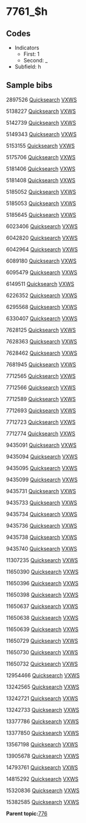 # 7761\_$h

## Codes

-   Indicators
    -   First: 1
    -   Second: \_
-   Subfield: h

## Sample bibs

2897526 [Quicksearch](https://search.library.yale.edu/catalog/2897526) [VXWS](http://prodorbis.library.yale.edu:7014/vxws/GetHoldingsService?bibId=2897526)

5138227 [Quicksearch](https://search.library.yale.edu/catalog/5138227) [VXWS](http://prodorbis.library.yale.edu:7014/vxws/GetHoldingsService?bibId=5138227)

5142739 [Quicksearch](https://search.library.yale.edu/catalog/5142739) [VXWS](http://prodorbis.library.yale.edu:7014/vxws/GetHoldingsService?bibId=5142739)

5149343 [Quicksearch](https://search.library.yale.edu/catalog/5149343) [VXWS](http://prodorbis.library.yale.edu:7014/vxws/GetHoldingsService?bibId=5149343)

5153155 [Quicksearch](https://search.library.yale.edu/catalog/5153155) [VXWS](http://prodorbis.library.yale.edu:7014/vxws/GetHoldingsService?bibId=5153155)

5175706 [Quicksearch](https://search.library.yale.edu/catalog/5175706) [VXWS](http://prodorbis.library.yale.edu:7014/vxws/GetHoldingsService?bibId=5175706)

5181406 [Quicksearch](https://search.library.yale.edu/catalog/5181406) [VXWS](http://prodorbis.library.yale.edu:7014/vxws/GetHoldingsService?bibId=5181406)

5181408 [Quicksearch](https://search.library.yale.edu/catalog/5181408) [VXWS](http://prodorbis.library.yale.edu:7014/vxws/GetHoldingsService?bibId=5181408)

5185052 [Quicksearch](https://search.library.yale.edu/catalog/5185052) [VXWS](http://prodorbis.library.yale.edu:7014/vxws/GetHoldingsService?bibId=5185052)

5185053 [Quicksearch](https://search.library.yale.edu/catalog/5185053) [VXWS](http://prodorbis.library.yale.edu:7014/vxws/GetHoldingsService?bibId=5185053)

5185645 [Quicksearch](https://search.library.yale.edu/catalog/5185645) [VXWS](http://prodorbis.library.yale.edu:7014/vxws/GetHoldingsService?bibId=5185645)

6023406 [Quicksearch](https://search.library.yale.edu/catalog/6023406) [VXWS](http://prodorbis.library.yale.edu:7014/vxws/GetHoldingsService?bibId=6023406)

6042820 [Quicksearch](https://search.library.yale.edu/catalog/6042820) [VXWS](http://prodorbis.library.yale.edu:7014/vxws/GetHoldingsService?bibId=6042820)

6042964 [Quicksearch](https://search.library.yale.edu/catalog/6042964) [VXWS](http://prodorbis.library.yale.edu:7014/vxws/GetHoldingsService?bibId=6042964)

6089180 [Quicksearch](https://search.library.yale.edu/catalog/6089180) [VXWS](http://prodorbis.library.yale.edu:7014/vxws/GetHoldingsService?bibId=6089180)

6095479 [Quicksearch](https://search.library.yale.edu/catalog/6095479) [VXWS](http://prodorbis.library.yale.edu:7014/vxws/GetHoldingsService?bibId=6095479)

6149511 [Quicksearch](https://search.library.yale.edu/catalog/6149511) [VXWS](http://prodorbis.library.yale.edu:7014/vxws/GetHoldingsService?bibId=6149511)

6226352 [Quicksearch](https://search.library.yale.edu/catalog/6226352) [VXWS](http://prodorbis.library.yale.edu:7014/vxws/GetHoldingsService?bibId=6226352)

6295568 [Quicksearch](https://search.library.yale.edu/catalog/6295568) [VXWS](http://prodorbis.library.yale.edu:7014/vxws/GetHoldingsService?bibId=6295568)

6330407 [Quicksearch](https://search.library.yale.edu/catalog/6330407) [VXWS](http://prodorbis.library.yale.edu:7014/vxws/GetHoldingsService?bibId=6330407)

7628125 [Quicksearch](https://search.library.yale.edu/catalog/7628125) [VXWS](http://prodorbis.library.yale.edu:7014/vxws/GetHoldingsService?bibId=7628125)

7628363 [Quicksearch](https://search.library.yale.edu/catalog/7628363) [VXWS](http://prodorbis.library.yale.edu:7014/vxws/GetHoldingsService?bibId=7628363)

7628462 [Quicksearch](https://search.library.yale.edu/catalog/7628462) [VXWS](http://prodorbis.library.yale.edu:7014/vxws/GetHoldingsService?bibId=7628462)

7681945 [Quicksearch](https://search.library.yale.edu/catalog/7681945) [VXWS](http://prodorbis.library.yale.edu:7014/vxws/GetHoldingsService?bibId=7681945)

7712565 [Quicksearch](https://search.library.yale.edu/catalog/7712565) [VXWS](http://prodorbis.library.yale.edu:7014/vxws/GetHoldingsService?bibId=7712565)

7712566 [Quicksearch](https://search.library.yale.edu/catalog/7712566) [VXWS](http://prodorbis.library.yale.edu:7014/vxws/GetHoldingsService?bibId=7712566)

7712589 [Quicksearch](https://search.library.yale.edu/catalog/7712589) [VXWS](http://prodorbis.library.yale.edu:7014/vxws/GetHoldingsService?bibId=7712589)

7712693 [Quicksearch](https://search.library.yale.edu/catalog/7712693) [VXWS](http://prodorbis.library.yale.edu:7014/vxws/GetHoldingsService?bibId=7712693)

7712723 [Quicksearch](https://search.library.yale.edu/catalog/7712723) [VXWS](http://prodorbis.library.yale.edu:7014/vxws/GetHoldingsService?bibId=7712723)

7712774 [Quicksearch](https://search.library.yale.edu/catalog/7712774) [VXWS](http://prodorbis.library.yale.edu:7014/vxws/GetHoldingsService?bibId=7712774)

9435091 [Quicksearch](https://search.library.yale.edu/catalog/9435091) [VXWS](http://prodorbis.library.yale.edu:7014/vxws/GetHoldingsService?bibId=9435091)

9435094 [Quicksearch](https://search.library.yale.edu/catalog/9435094) [VXWS](http://prodorbis.library.yale.edu:7014/vxws/GetHoldingsService?bibId=9435094)

9435095 [Quicksearch](https://search.library.yale.edu/catalog/9435095) [VXWS](http://prodorbis.library.yale.edu:7014/vxws/GetHoldingsService?bibId=9435095)

9435099 [Quicksearch](https://search.library.yale.edu/catalog/9435099) [VXWS](http://prodorbis.library.yale.edu:7014/vxws/GetHoldingsService?bibId=9435099)

9435731 [Quicksearch](https://search.library.yale.edu/catalog/9435731) [VXWS](http://prodorbis.library.yale.edu:7014/vxws/GetHoldingsService?bibId=9435731)

9435733 [Quicksearch](https://search.library.yale.edu/catalog/9435733) [VXWS](http://prodorbis.library.yale.edu:7014/vxws/GetHoldingsService?bibId=9435733)

9435734 [Quicksearch](https://search.library.yale.edu/catalog/9435734) [VXWS](http://prodorbis.library.yale.edu:7014/vxws/GetHoldingsService?bibId=9435734)

9435736 [Quicksearch](https://search.library.yale.edu/catalog/9435736) [VXWS](http://prodorbis.library.yale.edu:7014/vxws/GetHoldingsService?bibId=9435736)

9435738 [Quicksearch](https://search.library.yale.edu/catalog/9435738) [VXWS](http://prodorbis.library.yale.edu:7014/vxws/GetHoldingsService?bibId=9435738)

9435740 [Quicksearch](https://search.library.yale.edu/catalog/9435740) [VXWS](http://prodorbis.library.yale.edu:7014/vxws/GetHoldingsService?bibId=9435740)

11307235 [Quicksearch](https://search.library.yale.edu/catalog/11307235) [VXWS](http://prodorbis.library.yale.edu:7014/vxws/GetHoldingsService?bibId=11307235)

11650390 [Quicksearch](https://search.library.yale.edu/catalog/11650390) [VXWS](http://prodorbis.library.yale.edu:7014/vxws/GetHoldingsService?bibId=11650390)

11650396 [Quicksearch](https://search.library.yale.edu/catalog/11650396) [VXWS](http://prodorbis.library.yale.edu:7014/vxws/GetHoldingsService?bibId=11650396)

11650398 [Quicksearch](https://search.library.yale.edu/catalog/11650398) [VXWS](http://prodorbis.library.yale.edu:7014/vxws/GetHoldingsService?bibId=11650398)

11650637 [Quicksearch](https://search.library.yale.edu/catalog/11650637) [VXWS](http://prodorbis.library.yale.edu:7014/vxws/GetHoldingsService?bibId=11650637)

11650638 [Quicksearch](https://search.library.yale.edu/catalog/11650638) [VXWS](http://prodorbis.library.yale.edu:7014/vxws/GetHoldingsService?bibId=11650638)

11650639 [Quicksearch](https://search.library.yale.edu/catalog/11650639) [VXWS](http://prodorbis.library.yale.edu:7014/vxws/GetHoldingsService?bibId=11650639)

11650729 [Quicksearch](https://search.library.yale.edu/catalog/11650729) [VXWS](http://prodorbis.library.yale.edu:7014/vxws/GetHoldingsService?bibId=11650729)

11650730 [Quicksearch](https://search.library.yale.edu/catalog/11650730) [VXWS](http://prodorbis.library.yale.edu:7014/vxws/GetHoldingsService?bibId=11650730)

11650732 [Quicksearch](https://search.library.yale.edu/catalog/11650732) [VXWS](http://prodorbis.library.yale.edu:7014/vxws/GetHoldingsService?bibId=11650732)

12954466 [Quicksearch](https://search.library.yale.edu/catalog/12954466) [VXWS](http://prodorbis.library.yale.edu:7014/vxws/GetHoldingsService?bibId=12954466)

13242565 [Quicksearch](https://search.library.yale.edu/catalog/13242565) [VXWS](http://prodorbis.library.yale.edu:7014/vxws/GetHoldingsService?bibId=13242565)

13242721 [Quicksearch](https://search.library.yale.edu/catalog/13242721) [VXWS](http://prodorbis.library.yale.edu:7014/vxws/GetHoldingsService?bibId=13242721)

13242733 [Quicksearch](https://search.library.yale.edu/catalog/13242733) [VXWS](http://prodorbis.library.yale.edu:7014/vxws/GetHoldingsService?bibId=13242733)

13377786 [Quicksearch](https://search.library.yale.edu/catalog/13377786) [VXWS](http://prodorbis.library.yale.edu:7014/vxws/GetHoldingsService?bibId=13377786)

13377850 [Quicksearch](https://search.library.yale.edu/catalog/13377850) [VXWS](http://prodorbis.library.yale.edu:7014/vxws/GetHoldingsService?bibId=13377850)

13567198 [Quicksearch](https://search.library.yale.edu/catalog/13567198) [VXWS](http://prodorbis.library.yale.edu:7014/vxws/GetHoldingsService?bibId=13567198)

13905678 [Quicksearch](https://search.library.yale.edu/catalog/13905678) [VXWS](http://prodorbis.library.yale.edu:7014/vxws/GetHoldingsService?bibId=13905678)

14793761 [Quicksearch](https://search.library.yale.edu/catalog/14793761) [VXWS](http://prodorbis.library.yale.edu:7014/vxws/GetHoldingsService?bibId=14793761)

14815292 [Quicksearch](https://search.library.yale.edu/catalog/14815292) [VXWS](http://prodorbis.library.yale.edu:7014/vxws/GetHoldingsService?bibId=14815292)

15320836 [Quicksearch](https://search.library.yale.edu/catalog/15320836) [VXWS](http://prodorbis.library.yale.edu:7014/vxws/GetHoldingsService?bibId=15320836)

15382585 [Quicksearch](https://search.library.yale.edu/catalog/15382585) [VXWS](http://prodorbis.library.yale.edu:7014/vxws/GetHoldingsService?bibId=15382585)

**Parent topic:**[776](../../tags/776/776.md)

